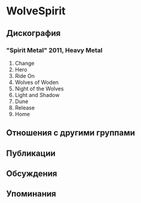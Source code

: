 # WolveSpirit



## Дискография

### "Spirit Metal" 2011, Heavy Metal

1.	 Change	
2.	 Hero	
3.	 Ride On	
4.	 Wolves of Woden	
5.	 Night of the Wolves	
6.	 Light and Shadow	
7.	 Dune	
8.	 Release	
9.	 Home


## Отношения с другими группами


## Публикации


## Обсуждения


## Упоминания

